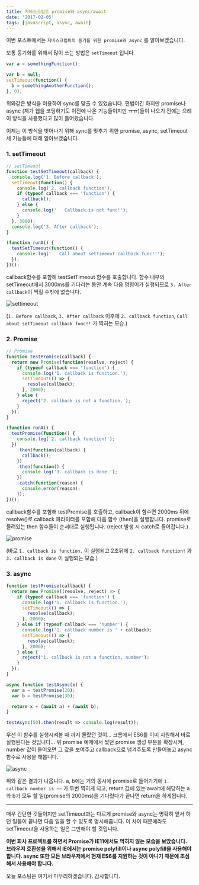```yaml
---
title: 자바스크립트 promise와 async/await
date: '2017-02-05'
tags: [javascript, async, await]
---
```


이번 포스트에서는 `자바스크립트의 동기를 위한 promise와 async` 를 알아보겠습니다.

보통 동기화를 위해서 많이 쓰는 방법은 `setTimeout` 입니다.

```javascript
var a = somethingFunction();

var b = null;
setTimeout(function() {
  b = somethingAnotherFunction();
}, 0);
```

위와같은 방식을 이용하여 sync를 맞출 수 있었습니다. 편법이긴 하지만 promise나 async (제가 웹을 코딩하기도 이전에 나온 기능들이지만 ㅠㅠ)들이 나오기 전에는 으례 이 방식을 사용했다고 많이 들어왔습니다.

이제는 이 방식을 벗어나기 위해 sync를 맞추기 위한 promise, async, setTimeout 세 기능들에 대해 알아보겠습니다.

### 1. setTimeout

```javascript
// setTimeout
function testSetTimeout(callback) {
  console.log('1. Before callback');
  setTimeout(function() {
    console.log('2. callback function');
    if (typeof callback === 'function') {
      callback();
    } else {
      console.log('   Callback is not func!');
    }
  }, 3000);
  console.log('3. After callback');
}

(function runA() {
  testSetTimeout(function() {
    console.log('   Call about setTimeout callback func!!');
  });
})();
```

callback함수를 포함해 testSetTimeout 함수를 호출합니다. 함수 내부의
setTimeout에서 3000ms를 기다리는 동안 계속 다음 명령어가 실행되므로 `3. After callback`이
찍힐 수밖에 없습니다.

![settimeout](./settimeout.png)

(`1. Before callback`, `3. After callback` 이후에 `2. callback function`, `Call about setTimeout callback func!!` 가 찍히는 모습.)

### 2. Promise

```javascript
// Promise
function testPromise(callback) {
  return new Promise(function(resolve, reject) {
    if (typeof callback === 'function') {
      console.log('1. callback is function.');
      setTimeout(() => {
        resolve(callback);
      }, 2000);
    } else {
      reject('2. callback is not a function.');
    }
  });
}

(function runA() {
  testPromise(function() {
    console.log('2. callback function!');
  })
    .then(function(callback) {
      callback();
    })
    .then(function() {
      console.log('3. callback is done.');
    })
    .catch(function(reason) {
      console.error(reason);
    });
})();
```

callback함수를 포함해 testPromise를 호출하고, callback이 함수면 2000ms 뒤에 resolve()로 callback 파라미터를 포함해 다음 함수 (then)을 실행합니다. promise로 물려있는 then 함수들이 순서대로 실행됩니다. (reject 발생 시 catch로 들어갑니다.)

![promise](./promise.png)

(바로 `1. callback is function.` 이 실행되고 2초뒤에 `2. callback function!` 과 `3. callback is done` 이 실행되는 모습.)

### 3. async

```javascript
function testPromise(callback) {
  return new Promise((resolve, reject) => {
    if (typeof callback === 'function') {
      console.log('1. callback is function.');
      setTimeout(() => {
        resolve(callback);
      }, 2000);
    } else if (typeof callback === 'number') {
      console.log('1. callback number is ' + callback);
      setTimeout(() => {
        resolve(callback);
      }, 2000);
    } else {
      reject('1. callback is not a function, number');
    }
  });
}

async function testAsync(x) {
  var a = testPromise(20);
  var b = testPromise(30);

  return x + (await a) + (await b);
}

testAsync(50).then(result => console.log(result));
```

우선 이 함수를 실행시켜볼 때 까지 몰랐던 것이... 크롬에서 ES6를 이미 지원해서 바로 실행된다는 것입니다...
위 promise 예제에서 썼던 promise 생성 부분을 확장시켜, number 값이 들어오면 그 값을 보여주고 callback으로 넘겨주도록 만들어놓고 async 함수로 사용을 해봅니다.

![async](./async.png)

위와 같은 결과가 나옵니다. a, b에는 거의 동시에 promise로 들어가기에 `1. callback number is ~~` 가 두번 찍히게 되고, return 값에 있는 await에 해당하는 a와 b가 모두 할 일(promise의 2000ms)을 기다렸다가 끝나면 return을 하게됩니다.

---

매우 간단한 것들이지만 setTimeout과는 다르게 promise와 async는 명확히 앞서 하던 일들이 끝나면 다음 일을 할 수 있도록 명시해줍니다. 이 차이 때문에라도 setTimeout을 사용하는 일은 그만해야 할 것입니다.

**이번 회사 프로젝트를 하면서 Promise가 IE11에서도 먹히지 않는 모습을 보았습니다. 브라우저 호환성을 위해서 IE에서는 promise polyfill이나 async polyfill을 사용해야 합니다. async 또한 모든 브라우저에서 현재 ES6를 지원하는 것이 아니기 때문에 조심해서 사용해야 합니다.**

오늘 포스팅은 여기서 마무리하겠습니다. 감사합니다.
